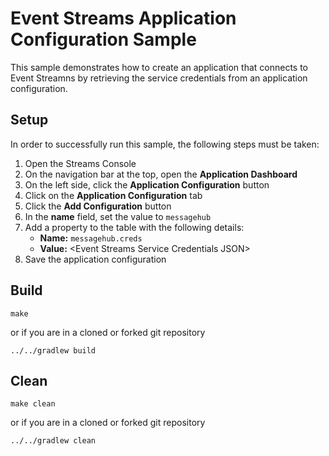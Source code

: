 # Event Streams Application Configuration Sample

This sample demonstrates how to create an application that connects to Event Streamns by retrieving the service credentials from an application configuration. 

## Setup
In order to successfully run this sample, the following steps must be taken: 

 1. Open the Streams Console
 2. On the navigation bar at the top, open the **Application Dashboard**
 3. On the left side, click the **Application Configuration** button
 4. Click on the **Application Configuration** tab
 5. Click the **Add Configuration** button
 6. In the **name** field, set the value to `messagehub`
 7. Add a property to the table with the following details: 
    * **Name:** `messagehub.creds`
    * **Value:** &lt;Event Streams Service Credentials JSON&gt;
 8. Save the application configuration


## Build

```
make
```

or if you are in a cloned or forked git repository

```
../../gradlew build
```

## Clean


```
make clean
```

or if you are in a cloned or forked git repository

```
../../gradlew clean
```
